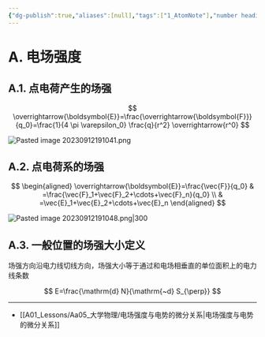 ```yaml
---
{"dg-publish":true,"aliases":[null],"tags":["1_AtomNote"],"number headings":"auto, first-level 1, max 6, A.1.","Created-Date":"2023-09-12 19:09:42","Modified-Date":"2024-04-18 11:53:27","permalink":"/A01_Lessons/Aa05_大学物理/电场/","dgPassFrontmatter":true}
---
```




# A. 电场强度

## A.1. 点电荷产生的场强
$$
\overrightarrow{\boldsymbol{E}}=\frac{\overrightarrow{\boldsymbol{F}}}{q_0}=\frac{1}{4 \pi \varepsilon_0} \frac{q}{r^2} \overrightarrow{r^0}
$$

![Pasted image 20230912191041.png](/img/user/Z02_ObFiles/Attachments/Pasted%20image%2020230912191041.png)



## A.2. 点电荷系的场强
$$
\begin{aligned}
\overrightarrow{\boldsymbol{E}}=\frac{\vec{F}}{q_0} & =\frac{\vec{F}_1+\vec{F}_2+\cdots+\vec{F}_n}{q_0} \\
& =\vec{E}_1+\vec{E}_2+\cdots+\vec{E}_n
\end{aligned}
$$

![Pasted image 20230912191048.png|300](/img/user/Z02_ObFiles/Attachments/Pasted%20image%2020230912191048.png)



## A.3. 一般位置的场强大小定义


场强方向沿电力线切线方向，场强大小等于通过和电场相垂直的单位面积上的电力线条数


$$
E=\frac{\mathrm{d} N}{\mathrm{~d} S_{\perp}}
$$




---
- [[A01_Lessons/Aa05_大学物理/电场强度与电势的微分关系\|电场强度与电势的微分关系]]




